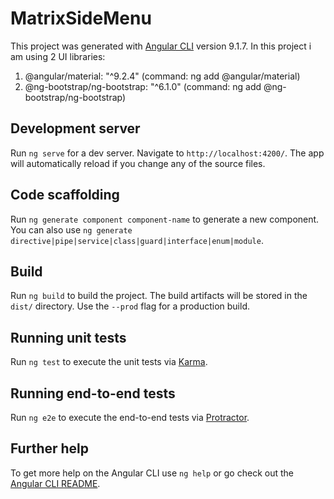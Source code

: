 # MatrixSideMenu

This project was generated with [Angular CLI](https://github.com/angular/angular-cli) version 9.1.7.
In this project i am using 2 UI libraries:
1. @angular/material: "^9.2.4" (command: ng add @angular/material)
2. @ng-bootstrap/ng-bootstrap: "^6.1.0" (command: ng add @ng-bootstrap/ng-bootstrap)
 

## Development server

Run `ng serve` for a dev server. Navigate to `http://localhost:4200/`. The app will automatically reload if you change any of the source files.

## Code scaffolding

Run `ng generate component component-name` to generate a new component. You can also use `ng generate directive|pipe|service|class|guard|interface|enum|module`.

## Build

Run `ng build` to build the project. The build artifacts will be stored in the `dist/` directory. Use the `--prod` flag for a production build.

## Running unit tests

Run `ng test` to execute the unit tests via [Karma](https://karma-runner.github.io).

## Running end-to-end tests

Run `ng e2e` to execute the end-to-end tests via [Protractor](http://www.protractortest.org/).

## Further help

To get more help on the Angular CLI use `ng help` or go check out the [Angular CLI README](https://github.com/angular/angular-cli/blob/master/README.md).
